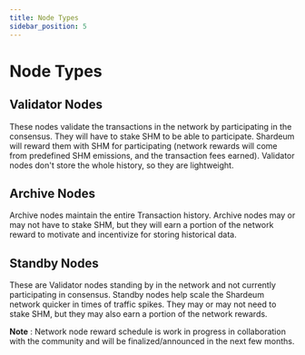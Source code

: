 ```yaml
---
title: Node Types
sidebar_position: 5
---
```


# Node Types

## Validator Nodes

These nodes validate the transactions in the network by participating in the consensus. They will have to stake SHM to be able to participate. Shardeum will reward them with SHM for participating (network rewards will come from predefined SHM emissions, and the transaction fees earned). Validator nodes don't store the whole history, so they are lightweight.

## Archive Nodes

Archive nodes maintain the entire Transaction history. Archive nodes may or may not have to stake SHM, but they will earn a portion of the network reward to motivate and incentivize for storing historical data.

## Standby Nodes

These are Validator nodes standing by in the network and not currently participating in consensus. Standby nodes help scale the Shardeum network quicker in times of traffic spikes. They may or may not need to stake SHM, but they may also earn a portion of the network rewards.

**Note** : Network node reward schedule is work in progress in collaboration with the community and will be finalized/announced in the next few months.
